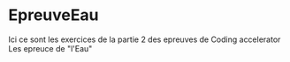 # EpreuveEau


Ici ce sont les exercices de la partie 2 des epreuves de Coding accelerator
Les epreuce de "l'Eau"